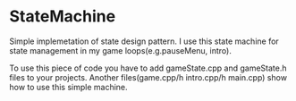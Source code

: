 # StateMachine

Simple implemetation of state design pattern.
I use this state machine for state management in my game loops(e.g.pauseMenu, intro).


To use this piece of code you have to add gameState.cpp and gameState.h files to your projects.
Another files(game.cpp/h intro.cpp/h main.cpp) show how to use this simple machine.
